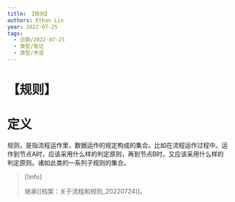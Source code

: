 ```yaml
---
title: 【规则】
authors: Ethan Lin
year: 2022-07-25 
tags:
  - 日期/2022-07-25 
  - 类型/笔记 
  - 类型/术语 
---
```



# 【规则】







# 定义

规则，是指流程运作里，数据运作的规定构成的集合。比如在流程运作过程中。运作到节点A时，应该采用什么样的判定原则，再到节点B时，又应该采用什么样的判定原则。诸如此类的一系列子规则的集合。



> [!info]
>
> 继承[[档案：关于流程和规则_20220724]]。